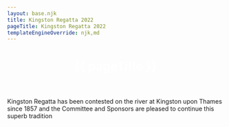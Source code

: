 ```yaml
---
layout: base.njk
title: Kingston Regatta 2022
pageTitle: Kingston Regatta 2022
templateEngineOverride: njk,md
---
```


 <header id="header-background">
  <div class="centered">
    <h1 style="color:#fff">{{ pageTitle }}</h1>
  </div>
  </header>

Kingston Regatta has been contested on the river at Kingston upon Thames since 1857 and the Committee and Sponsors are pleased to continue this superb tradition


